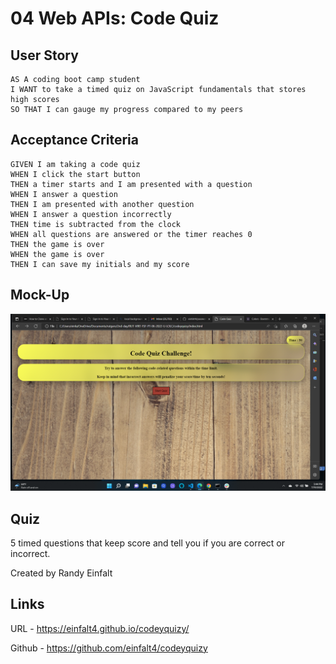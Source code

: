# 04 Web APIs: Code Quiz

## User Story

```
AS A coding boot camp student
I WANT to take a timed quiz on JavaScript fundamentals that stores high scores
SO THAT I can gauge my progress compared to my peers
```

## Acceptance Criteria

```
GIVEN I am taking a code quiz
WHEN I click the start button
THEN a timer starts and I am presented with a question
WHEN I answer a question
THEN I am presented with another question
WHEN I answer a question incorrectly
THEN time is subtracted from the clock
WHEN all questions are answered or the timer reaches 0
THEN the game is over
WHEN the game is over
THEN I can save my initials and my score
```

## Mock-Up

![](assets/Screenshot%20(3).png)


## Quiz

5 timed questions that keep score and tell you if you are correct or incorrect.

Created by Randy Einfalt

## Links

URL - https://einfalt4.github.io/codeyquizy/

Github - https://github.com/einfalt4/codeyquizy
